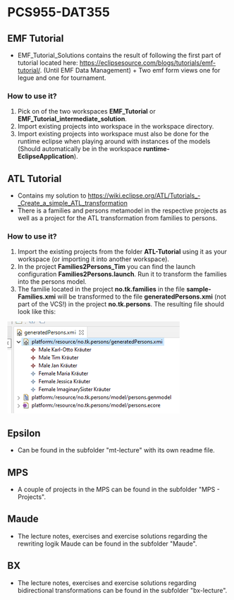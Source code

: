 # PCS955-DAT355

## EMF Tutorial
- EMF_Tutorial_Solutions contains the result of following the first part of tutorial located here: https://eclipsesource.com/blogs/tutorials/emf-tutorial/. (Until EMF Data Management) + Two emf form views one for legue and one for tournament.

### How to use it?
1. Pick on of the two workspaces **EMF_Tutorial** or **EMF_Tutorial_intermediate_solution**.
2. Import existing projects into workspace in the workspace directory.
3. Import existing projects into workspace must also be done for the runtime eclipse when playing around with instances of the models (Should automatically be in the workspace **runtime-EclipseApplication**).

## ATL Tutorial
- Contains my solution to https://wiki.eclipse.org/ATL/Tutorials_-_Create_a_simple_ATL_transformation
- There is a families and persons metamodel in the respective projects as well as a project for the ATL transformation from families to persons.
### How to use it?
1. Import the existing projects from the folder **ATL-Tutorial** using it as your workspace (or importing it into another workspace).
2. In the project **Families2Persons_Tim** you can find the launch configuration **Families2Persons.launch**. Run it to transform the families into the persons model.
3. The familie located in the project **no.tk.families** in the file **sample-Families.xmi** will be transformed to the file **generatedPersons.xmi** (not part of the VCS!) in the project **no.tk.persons**. The resulting file should look like this:

![persons](https://raw.githubusercontent.com/timKraeuter/PCS955-DAT355/main/ATL_Tutorial/persons_result.png)

## Epsilon
- Can be found in the subfolder "mt-lecture" with its own readme file.


## MPS
- A couple of projects in the MPS can be found in the subfolder "MPS - Projects".


## Maude
- The lecture notes, exercises and exercise solutions regarding the rewriting logik Maude can be found in the subfolder "Maude".


## BX
- The lecture notes, exercises and exercise solutions regarding bidirectional transformations can be found in the subfolder "bx-lecture".
